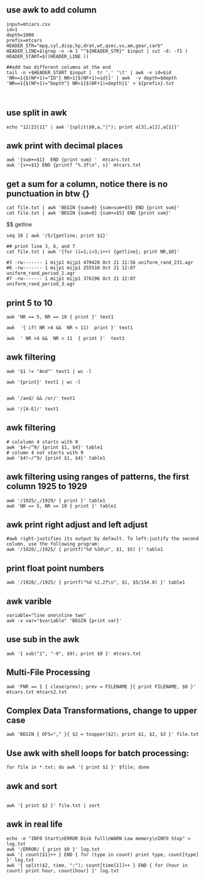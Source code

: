 
## use awk to add column
```
input=mtcars.csv
id=1
depth=1000
prefix=mtcars
HEADER_STR="mpg,cyl,disp,hp,drat,wt,qsec,vs,am,gear,carb"
HEADER_LINE=$(grep -n -m 1 "^${HEADER_STR}" $input | cut -d: -f1 )
HEADER_START=$((HEADER_LINE ))

##add two different columns at the end
tail -n +$HEADER_START $input |  tr ',' '\t' | awk -v id=$id 'NR==1{$(NF+1)="ID"} NR>1{$(NF+1)=id}1' | awk  -v depth=$depth 'NR==1{$(NF+1)="Depth"} NR>1{$(NF+1)=depth}1' > ${prefix}.txt



```


## use split in awk
```
echo "12|23|11" | awk '{split($0,a,"|"); print a[3],a[2],a[1]}'

```


## awk print with decimal places
```
awk '{sum+=$1}  END {print sum} '  mtcars.txt
awk '{s+=$1} END {printf "%.3f\n", s}' mtcars.txt
```


## get a sum for a column, notice there is no punctuation in btw {}
```
cat file.txt | awk 'BEGIN {sum=0} {sum=sum+$5} END {print sum}'
cat file.txt | awk 'BEGIN {sum=0} {sum+=$5} END {print sum}'
```

$$ getline
```
seq 10 | awk '/5/{getline; print $1}'

## print line 3, 6, and 7
cat file.txt | awk '{for (i=1;i<3;i++) {getline}; print NR,$0}'

#3 -rw------- 1 mijp1 mijp1 470428 Oct 21 11:56 uniform_rand_231.agr
#6 -rw------- 1 mijp1 mijp1 255510 Oct 21 12:07 uniform_rand_period_2.agr
#7 -rw------- 1 mijp1 mijp1 376196 Oct 21 12:07 uniform_rand_period_3.agr

```

## print 5 to 10
```
awk 'NR == 5, NR == 10 { print }' text1

awk  '{ if( NR >4 &&  NR < 11)  print }' text1

awk  ' NR >4 &&  NR < 11  { print }'  text1

```


## awk filtering
```
awk '$1 != "And"' text1 | wc -l

awk '{print}' text1 | wc -l


awk '/and/ && /or/' text1

awk '/[A-E]/' text1
```


## awk filtering
```
# cololumn 4 starts with 9
awk '$4~/^9/ {print $1, $4}' table1
# column 4 not starts with 9
awk '$4!~/^9/ {print $1, $4}' table1

```

## awk filtering using ranges of patterns, the first column 1925 to 1929
```
awk '/1925/,/1929/ { print }' table1
awk 'NR == 5, NR == 10 { print }' table1
```

## awk print right adjust and left adjust
```
#awk right-justifies its output by default. To left-justify the second column, use the following program:
awk '/1920/,/1925/ { printf("%d %3d\n", $1, $5) }' table1

```

## print float point numbers
```
awk '/1920/,/1925/ { printf("%d %1.2f\n", $1, $5/154.0) }' table1
```



## awk varible
```
variable="line one\nline two"
awk -v var="$variable" 'BEGIN {print var}'

```

## use sub in the awk
```
awk '{ sub("1", "-9", $9); print $0 }' mtcars.txt

```


## Multi-File Processing

```
awk 'FNR == 1 { close(prev); prev = FILENAME }{ print FILENAME, $0 }' mtcars.txt mtcars2.txt
```

## Complex Data Transformations, change to upper case
```
awk 'BEGIN { OFS="," }{ $2 = toupper($2); print $1, $2, $3 }' file.txt

```

## Use awk with shell loops for batch processing:
```
for file in *.txt; do awk '{ print $1 }' $file; done
```

## awk and sort
```

awk '{ print $2 }' file.txt | sort
```

## awk in real life
```
echo -e "INFO Start\nERROR Disk full\nWARN Low memory\nINFO Stop" > log.txt
awk '/ERROR/ { print $0 }' log.txt
awk '{ count[$1]++ } END { for (type in count) print type, count[type] }' log.txt
awk '{ split($2, time, ":"); count[time[1]]++ } END { for (hour in count) print hour, count[hour] }' log.txt

```